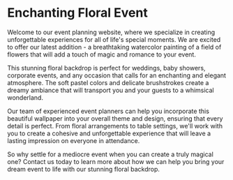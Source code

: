 <!--font:Poppins-->

# Enchanting Floral Event

Welcome to our event planning website, where we specialize in creating unforgettable experiences for all of life's special moments. We are excited to offer our latest addition - a breathtaking watercolor painting of a field of flowers that will add a touch of magic and romance to your event.

This stunning floral backdrop is perfect for weddings, baby showers, corporate events, and any occasion that calls for an enchanting and elegant atmosphere. The soft pastel colors and delicate brushstrokes create a dreamy ambiance that will transport you and your guests to a whimsical wonderland.

Our team of experienced event planners can help you incorporate this beautiful wallpaper into your overall theme and design, ensuring that every detail is perfect. From floral arrangements to table settings, we'll work with you to create a cohesive and unforgettable experience that will leave a lasting impression on everyone in attendance.

So why settle for a mediocre event when you can create a truly magical one? Contact us today to learn more about how we can help you bring your dream event to life with our stunning floral backdrop.

<!--

Write me markdown content of website with wallpaper:

"A dreamy watercolor painting of a field of flowers for a wedding or event planning website"

The header of the page should not be copy of the text but rather a real content of the website which is using this wallpaper.


---


# Dreamy Floral Backdrop for Your Special Event

Welcome to our event planning website, where we specialize in creating unforgettable experiences for all of life's special moments. Our latest addition is a stunning watercolor painting of a field of flowers that will transport you and your guests to a dreamy wonderland.

Whether you're planning a wedding, a baby shower, or a corporate event, this floral backdrop will add a touch of elegance and romance to any occasion. The soft pastel colors and delicate brushstrokes create a whimsical atmosphere that will leave a lasting impression on everyone in attendance.

Our team of experienced event planners can help you incorporate this beautiful wallpaper into your overall theme and design, ensuring that every detail is perfect. From floral arrangements to table settings, we'll work with you to create a cohesive and enchanting experience that you and your guests will never forget.

So why settle for an ordinary event when you can have a truly magical one? Contact us today to learn more about how we can bring your dream event to life with our stunning floral backdrop.


---


Heading is too long, rewrite whole content.


---


# Add a Touch of Whimsy to Your Special Event with Our Dreamy Floral Backdrop

Welcome to our event planning website, where we specialize in creating unforgettable experiences for all of life's special moments. We are excited to introduce our latest addition - a stunning watercolor painting of a field of flowers that will transport you and your guests to a dreamy wonderland.

This beautiful floral backdrop is perfect for weddings, baby showers, corporate events, and any occasion that calls for a touch of elegance and romance. The soft pastel colors and delicate brushstrokes create a whimsical atmosphere that will leave a lasting impression on everyone in attendance.

Our team of experienced event planners can help you incorporate this stunning wallpaper into your overall theme and design, ensuring that every detail is perfect. From floral arrangements to table settings, we'll work with you to create a cohesive and enchanting experience that you and your guests will never forget.

So why settle for an ordinary event when you can have a truly magical one? Contact us today to learn more about how we can bring your dream event to life with our dreamy floral backdrop.


---


Heading is too long, rewrite whole content.


---


# Elevate Your Event with a Dreamy Floral Backdrop

Welcome to our event planning website, where we specialize in creating unforgettable experiences for all of life's special moments. We are thrilled to introduce our latest addition - a stunning watercolor painting of a field of flowers that will add a touch of whimsy and romance to your event.

This beautiful floral backdrop is perfect for weddings, baby showers, corporate events, and any occasion that calls for an elegant and enchanting atmosphere. The soft pastel colors and delicate brushstrokes create a dreamy ambiance that will leave a lasting impression on everyone in attendance.

Our team of experienced event planners can help you incorporate this gorgeous wallpaper into your overall theme and design, ensuring that every detail is perfect. From floral arrangements to table settings, we'll work with you to create a cohesive and magical experience that you and your guests will never forget.

So why settle for an ordinary event when you can have an extraordinary one? Contact us today to learn more about how we can elevate your event with our dreamy floral backdrop.


---


Heading is too long, rewrite whole content.


---


# Create a Magical Event with a Stunning Floral Backdrop

Welcome to our event planning website, where we specialize in creating unforgettable experiences for all of life's special moments. We are excited to offer our latest addition - a breathtaking watercolor painting of a field of flowers that will add a touch of magic and romance to your event.

This stunning floral backdrop is perfect for weddings, baby showers, corporate events, and any occasion that calls for an enchanting and elegant atmosphere. The soft pastel colors and delicate brushstrokes create a dreamy ambiance that will transport you and your guests to a whimsical wonderland.

Our team of experienced event planners can help you incorporate this beautiful wallpaper into your overall theme and design, ensuring that every detail is perfect. From floral arrangements to table settings, we'll work with you to create a cohesive and unforgettable experience that will leave a lasting impression on everyone in attendance.

So why settle for a mediocre event when you can create a truly magical one? Contact us today to learn more about how we can help you bring your dream event to life with our stunning floral backdrop.


---


Write me a Google font which is best fitting for the website.

Pick from the list:
- Poppins
- Montserrat
- Roboto
- Open Sans
- Alegreya
- IBM Plex Sans
- Great Vibes
- Inter
- Orbitron
- Dancing Script
- Exo 2
- Lobster
- Barlow Condensed
- Futura
- Raleway
- Lato
- Playfair Display


Write just the font name nothing else.


---


Poppins

-->
